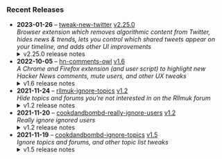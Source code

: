 ### Recent Releases

<!-- RECENT_RELEASES -->
<ul>
<li>
  <strong>2023-01-26</strong> – <a href="https://github.com/insin/tweak-new-twitter">tweak-new-twitter</a> <a href="https://github.com/insin/tweak-new-twitter/releases/tag/v2.25.0">v2.25.0</a>
  <div><em>Browser extension which removes algorithmic content from Twitter, hides news &amp; trends, lets you control which shared tweets appear on your timeline, and adds other UI improvements</em></div>
  <details><summary>v2.25.0 release notes</summary><ul>
<li>Added support for Lists
<ul>
<li>Display of Retweets in Lists can be toggled using a new "Turn off/on Retweets" item added to the List's menu</li>
<li>Other timeline features like hiding QTs of blocked/muted accounts and hiding QTs of specific tweets now also work in Lists</li>
</ul>
</li>
<li>Changed the options page to reflect Twitter removing Newsletters and Moments from the "More"/slide-out menu</li>
</ul>
<hr>
<p>This version is in the following browser extension stores:</p>
<p><a href="https://addons.mozilla.org/en-US/firefox/addon/tweak-new-twitter/" rel="nofollow"><img src="https://user-images.githubusercontent.com/226692/212897487-f3993495-2032-44a4-b0c6-1bd1d9cc56dd.png" alt="Firefox" style="max-width: 100%;"></a> <a href="https://microsoftedge.microsoft.com/addons/detail/tweak-new-twitter/foccddlibbeccjiobcnakipdpkjiijjp" rel="nofollow"><img src="https://user-images.githubusercontent.com/226692/212897573-34b1af0a-dc5a-4aa2-a1e7-ca85d3823f9f.png" alt="Edge" style="max-width: 100%;"></a></p>
<h2>Screenshots</h2>
<h3>New List menu item to toggle display of Retweets</h3>
<p><a target="_blank" rel="noopener noreferrer nofollow" href="https://user-images.githubusercontent.com/226692/214834451-1e982634-fa61-4672-8d79-6ef459e74d47.gif"><img src="https://user-images.githubusercontent.com/226692/214834451-1e982634-fa61-4672-8d79-6ef459e74d47.gif" alt="firefox_wnr00WrICJ" style="max-width: 100%;"></a></p>
<p><a target="_blank" rel="noopener noreferrer nofollow" href="https://user-images.githubusercontent.com/226692/214834607-e1694d03-13ac-415a-8b74-5ce6ca9fee91.gif"><img src="https://user-images.githubusercontent.com/226692/214834607-e1694d03-13ac-415a-8b74-5ce6ca9fee91.gif" alt="firefox_ix8kPpCkwN" style="max-width: 100%;"></a></p></details>
</li>
<li>
  <strong>2022-10-05</strong> – <a href="https://github.com/insin/hn-comments-owl">hn-comments-owl</a> <a href="https://github.com/insin/hn-comments-owl/releases/tag/v1.6">v1.6</a>
  <div><em>A Chrome and Firefox extension (and user script) to highlight new Hacker News comments, mute users, and other UX tweaks</em></div>
  <details><summary>v1.6 release notes</summary><ul>
<li>Fixed displaying the number of new comments on item list pages</li>
</ul></details>
</li>
<li>
  <strong>2021-11-24</strong> – <a href="https://github.com/insin/rllmuk-ignore-topics">rllmuk-ignore-topics</a> <a href="https://github.com/insin/rllmuk-ignore-topics/releases/tag/v1.2">v1.2</a>
  <div><em>Hide topics and forums you're not interested in on the Rllmuk forum</em></div>
  <details><summary>v1.2 release notes</summary><ul>
<li>Added support for the Fluid view</li>
<li>Added a collapse control for the Fluid sidebar</li>
</ul></details>
</li>
<li>
  <strong>2021-11-20</strong> – <a href="https://github.com/insin/cookdandbombd-really-ignore-users">cookdandbombd-really-ignore-users</a> <a href="https://github.com/insin/cookdandbombd-really-ignore-users/releases/tag/v1.2">v1.2</a>
  <div><em>Really ignore ignored users</em></div>
  <details><summary>v1.2 release notes</summary><p>Updated for new theme</p>
<p>Added re-striping of posts so it doesn't look weird when posts are hidden</p></details>
</li>
<li>
  <strong>2021-11-19</strong> – <a href="https://github.com/insin/cookdandbombd-ignore-topics">cookdandbombd-ignore-topics</a> <a href="https://github.com/insin/cookdandbombd-ignore-topics/releases/tag/v1.5">v1.5</a>
  <div><em>Ignore topics and forums, and other topic list tweaks</em></div>
  <details><summary>v1.5 release notes</summary><p>Fixed alternate striping of topics when ignored topics are hidden</p></details>
</li>
</ul>
<!-- /RECENT_RELEASES -->
